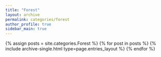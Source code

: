 ```yaml
---
title: "Forest"
layout: archive
permalink: categories/forest
author_profile: true
sidebar_main: true
---
```



{% assign posts = site.categories.Forest %}
{% for post in posts %} {% include archive-single.html type=page.entries_layout %} {% endfor %}